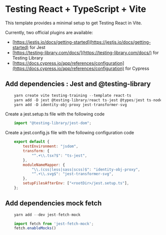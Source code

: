 # Testing React + TypeScript + Vite

This template provides a minimal setup to get Testing React in Vite.

Currently, two official plugins are available:

- [https://jestjs.io/docs/getting-started](https://jestjs.io/docs/getting-started) for Jest
- [https://testing-library.com/docs/](https://testing-library.com/docs/) for Testing Library
- [https://docs.cypress.io/app/references/configuration](https://docs.cypress.io/app/references/configuration) for Cypress

## Add dependencies : Jest and @testing-library 


```js
    yarn create vite testing-training --template react-ts
    yarn add -D jest @testing-library/react ts-jest @types/jest ts-node @testing-library/jest-dom jest-environment-jsdom @testing-library/user-event @testing-library/dom
    yarn add -D identity-obj-proxy jest-transformer-svg
```


Create a jest.setup.ts file with the following code
```js
    import "@testing-library/jest-dom";
```


Create a jest.config.js file with the following configuration code
```js
    export default {
        testEnvironment: "jsdom",
        transform: {
            "^.+\\.tsx?$": "ts-jest",
        },
        moduleNameMapper: {
            "\\.(css|less|sass|scss)$": "identity-obj-proxy",
            "^.+\\.svg$": "jest-transformer-svg",
        },
        setupFilesAfterEnv: ["<rootDir>/jest.setup.ts"],
    };
```


## Add dependencies mock fetch

```js
    yarn add --dev jest-fetch-mock
```

```js
    import fetch from 'jest-fetch-mock';
    fetch.enableMocks()
```
